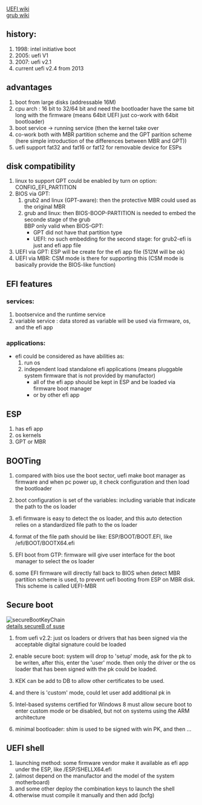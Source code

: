 [UEFI wiki](http://en.wikipedia.org/wiki/Unified_Extensible_Firmware_Interface)    
[grub wiki](https://wiki.archlinux.org/index.php/GRUB)
## history:
1. 1998: intel initiative boot
2. 2005: uefi V1
3. 2007: uefi v2.1
4. current uefi v2.4 from 2013

## advantages
1. boot from large disks (addressable 16M)
2. cpu arch : 16 bit to 32/64 bit and need the bootloader have the same bit long with the firmware (means 64bit UEFI just co-work with 64bit bootloader)
3. boot service -> running service (then the kernel take over
4. co-work both with MBR partition scheme and the GPT parition scheme (here simple introduction of the differences between MBR and GPT))
5. uefi support fat32 and fat16 or fat12 for removable device for ESPs 

## disk compatibility
1. linux to support GPT could be enabled by turn on option: CONFIG_EFI_PARTITION
2. BIOS via GPT:
	1. grub2 and linux (GPT-aware): then the protective MBR could used as the original MBR
	2. grub and linux: then BIOS-BOOP-PARTITION is needed to embed the seconde stage of the grub	
	BBP only valid when BIOS-GPT: 
		- GPT did not have that partition type
		- UEFI: no such embedding for the second stage: for grub2-efi is just and efi app file
3. UEFI via GPT:
	ESP will be create for the efi app file (512M will be ok)
4. UEFI via MBR:
	CSM mode is there for supporting this (CSM mode is basically provide the BIOS-like function)

## EFI features
### services:
1. bootservice and the runtime service
2. variable service : data stored as variable will be used via firmware, os, and the efi app

### applications:
* efi could be considered as have abilities as:
	1. run os
	2. independent load standalone efi applications (means pluggable system firmware that is not provided by manufactor)
		- all of the efi app should be kept in ESP and be loaded via firmware boot manager
		- or by other efi app


## ESP
1. has efi app
2. os kernels
3. GPT or MBR 

## BOOTing
1. compared with bios use the boot sector, uefi make boot manager as firmware and when pc power up, it check configuration and then load the bootloader
2. boot configuration is set of the variables: including variable that indicate the path to the os loader
3. efi firmware is easy to detect the os loader, and this auto detection relies on a standardized file path to the os loader
4. format of the file path should be like: ESP/BOOT/BOOT<MACHINE-TYPE-SHORT-NAME>.EFI, like /efi/BOOT/BOOTX64.efi

5. EFI boot from GTP: firmware will give user interface for the boot manager to select the os loader
6. some EFI firmware will directly fall back to BIOS when detect MBR partition scheme is used, to prevent uefi booting from ESP on MBR disk. This scheme is called UEFI-MBR

## Secure boot
![secureBootKeyChain](https://www.suse.com/communities/conversations/wp-content/uploads/2012/08/mok2.png)    
[details secureB of suse](https://www.suse.com/communities/conversations/uefi-secure-boot-details/)

1. from uefi v2.2: just os loaders or drivers that has been signed via the acceptable digital signature could be loaded
2. enable secure boot: system will drop to 'setup' mode, ask for the pk to be writen, after this, enter the 'user' mode. then only the driver or the os loader that has been signed with the pk could be loaded.
3. KEK can be add to DB to allow other certificates to be used.
4. and there is 'custom' mode, could let user add additional pk in

5. Intel-based systems certified for Windows 8 must allow secure boot to enter custom mode or be disabled, but not on systems using the ARM architecture
6. minimal bootloader: shim is used to be signed with win PK, and then ...

## UEFI shell
1. launching method: some firmware vendor make it available as efi app under the ESP, like /ESP/SHELLX64.efi
2. (almost depend on the manufactor and the model of the system motherboard)
3. and some other deploy the combination keys to launch the shell
4. otherwise must compile it manually and then add (bcfg)

